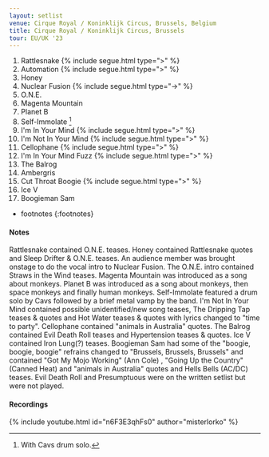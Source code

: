 ```yaml
---
layout: setlist
venue: Cirque Royal / Koninklijk Circus, Brussels, Belgium
title: Cirque Royal / Koninklijk Circus, Brussels
tour: EU/UK '23
---
```


1. Rattlesnake
   {% include segue.html type=">" %}
2. Automation
   {% include segue.html type=">" %}
3. Honey
4. Nuclear Fusion
   {% include segue.html type="->" %}
5. O.N.E.
6. Magenta Mountain
7. Planet B
8. Self-Immolate
     [^1]
9. I'm In Your Mind
   {% include segue.html type=">" %}
10. I'm Not In Your Mind
   {% include segue.html type=">" %}
11. Cellophane
   {% include segue.html type=">" %}
12. I'm In Your Mind Fuzz
   {% include segue.html type=">" %}
13. The Balrog
14. Ambergris
15. Cut Throat Boogie
   {% include segue.html type=">" %}
16. Ice V
17. Boogieman Sam

<!--snippet-->
* footnotes
{:footnotes}
[^1]: With Cavs drum solo.

#### Notes
Rattlesnake contained O.N.E. teases.  Honey contained Rattlesnake quotes and Sleep Drifter & O.N.E. teases.  An audience member was brought onstage to do the vocal intro to Nuclear Fusion.  The O.N.E. intro contained Straws in the Wind teases.  Magenta Mountain was introduced as a song about monkeys. Planet B was introduced as a song about monkeys, then space monkeys and finally human monkeys.  Self-Immolate featured a drum solo by Cavs followed by a brief metal vamp by the band.  I'm Not In Your Mind contained possible unidentified/new song teases, The Dripping Tap teases & quotes and Hot Water teases & quotes with lyrics changed to "time to party".  Cellophane contained "animals in Australia" quotes.  The Balrog contained Evil Death Roll teases and Hypertension teases & quotes.  Ice V contained Iron Lung(?) teases.  Boogieman Sam had some of the  "boogie, boogie, boogie" refrains changed to "Brussels, Brussels, Brussels" and contained "Got My Mojo Working" (Ann Cole) , "Going Up the Country" (Canned Heat) and "animals in Australia" quotes and Hells Bells (AC/DC) teases.  Evil Death Roll and Presumptuous were on the written setlist but were not played.

#### Recordings

{% include youtube.html id="n6F3E3qhFs0" author="misterlorko" %}
